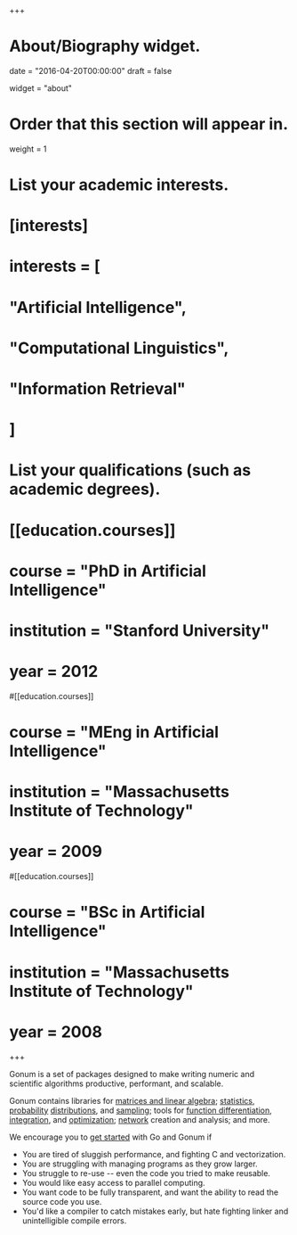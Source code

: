 +++
# About/Biography widget.

date = "2016-04-20T00:00:00"
draft = false

widget = "about"

# Order that this section will appear in.
weight = 1

# List your academic interests.
# [interests]
#  interests = [
#    "Artificial Intelligence",
#    "Computational Linguistics",
#    "Information Retrieval"
#  ]

# List your qualifications (such as academic degrees).
# [[education.courses]]
#  course = "PhD in Artificial Intelligence"
#  institution = "Stanford University"
#  year = 2012

#[[education.courses]]
#  course = "MEng in Artificial Intelligence"
#  institution = "Massachusetts Institute of Technology"
#  year = 2009

#[[education.courses]]
#  course = "BSc in Artificial Intelligence"
#  institution = "Massachusetts Institute of Technology"
#  year = 2008
 
+++

Gonum is a set of packages designed to make writing numeric and scientific
algorithms productive, performant, and scalable.

Gonum contains libraries for [matrices and linear algebra](https://godoc.org/gonum.org/v1/gonum/mat);
[statistics](https://godoc.org/gonum.org/v1/gonum/stat), 
[probability](https://godoc.org/gonum.org/v1/gonum/stat/distuv) 
[distributions](https://godoc.org/gonum.org/v1/gonum/stat/distmv), 
and [sampling](https://godoc.org/gonum.org/v1/gonum/stat/sampleuv); tools for
[function differentiation](https://godoc.org/gonum.org/v1/gonum/diff/fd), 
[integration](https://godoc.org/gonum.org/v1/gonum/integrate/quad),
and [optimization](https://godoc.org/gonum.org/v1/gonum/optimize);
[network](https://godoc.org/gonum.org/v1/gonum/graph) creation and analysis; and more.

We encourage you to [get started](http://gonum.org/post/introtogonum/) with Go and Gonum if

* You are tired of sluggish performance, and fighting C and vectorization.
* You are struggling with managing programs as they grow larger.
* You struggle to re-use -- even the code you tried to make reusable.
* You would like easy access to parallel computing.
* You want code to be fully transparent, and want the ability to read the source code you use.
* You'd like a compiler to catch mistakes early, but hate fighting linker and unintelligible compile errors.
